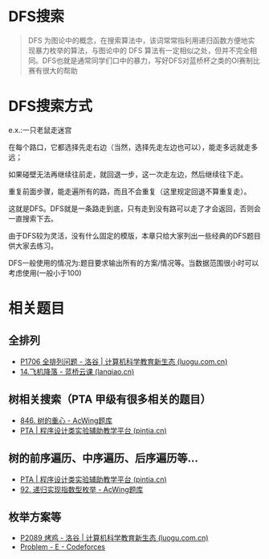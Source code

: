 # DFS搜索

> DFS 为图论中的概念，在搜索算法中，该词常常指利用递归函数方便地实现暴力枚举的算法，与图论中的 DFS 算法有一定相似之处，但并不完全相同。DFS也就是通常同学们口中的暴力，写好DFS对蓝桥杯之类的OI赛制比赛有很大的帮助

# DFS搜索方式

e.x.:一只老鼠走迷宫

在每个路口，它都选择先走右边（当然，选择先走左边也可以），能走多远就走多远；

如果碰壁无法再继续往前走，就回退一步，这一次走左边，然后继续往下走。

重复前面步骤，能走遍所有的路，而且不会重复（这里规定回退不算重复走）。

这就是DFS。DFS就是一条路走到底，只有走到没有路可以走了才会返回，否则会一直搜索下去。

由于DFS较为灵活，没有什么固定的模版，本章只给大家列出一些经典的DFS题目供大家去练习。

DFS一般使用的情况为:题目要求输出所有的方案/情况等。当数据范围很小时可以考虑使用(一般小于100)

# 相关题目

## 全排列

- [P1706 全排列问题 - 洛谷 | 计算机科学教育新生态 (luogu.com.cn)](https://www.luogu.com.cn/problem/P1706)
- [14.飞机降落 - 蓝桥云课 (lanqiao.cn)](https://www.lanqiao.cn/problems/3511/learning/?page=2&first_category_id=1&second_category_id=3&tags=2023)

## 树相关搜索（PTA 甲级有很多相关的题目）

- [846. 树的重心 - AcWing题库](https://www.acwing.com/problem/content/848/)
- [PTA | 程序设计类实验辅助教学平台 (pintia.cn)](https://pintia.cn/problem-sets/994805046380707840/exam/problems/1518582482059845632?type=7&page=1)

## 树的前序遍历、中序遍历、后序遍历等...

- [PTA | 程序设计类实验辅助教学平台 (pintia.cn)](https://pintia.cn/problem-sets/994805342720868352/exam/problems/994805367987355648?type=7&page=0)
- [92. 递归实现指数型枚举 - AcWing题库](https://www.acwing.com/problem/content/94/)

## 枚举方案等

- [P2089 烤鸡 - 洛谷 | 计算机科学教育新生态 (luogu.com.cn)](https://www.luogu.com.cn/problem/P2089)
- [Problem - E - Codeforces](https://codeforces.com/gym/104651/problem/E)









